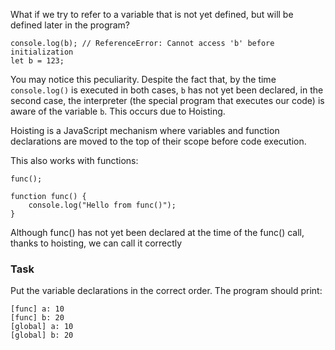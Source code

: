What if we try to refer to a variable that is not yet defined, but will be defined later in the program?
```
console.log(b); // ReferenceError: Cannot access 'b' before initialization
let b = 123;
```

You may notice this peculiarity. Despite the fact that, by the time `console.log()` is executed in both cases, `b` has not yet been declared, 
in the second case, the interpreter (the special program that executes our code) is aware of the variable `b`. This occurs due to Hoisting.

Hoisting is a JavaScript mechanism where variables and function declarations are moved to the top of their scope before code execution.

This also works with functions:

```
func();

function func() {
    console.log("Hello from func()");
}
```
Although func() has not yet been declared at the time of the func() call, thanks to hoisting, we can call it correctly

### Task
Put the variable declarations in the correct order. The program should print:
```
[func] a: 10
[func] b: 20
[global] a: 10
[global] b: 20
```
